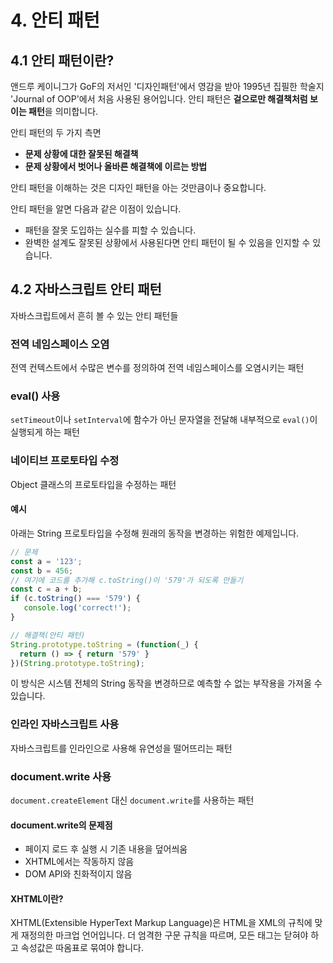 # 4. 안티 패턴

## 4.1 안티 패턴이란?

앤드루 케이니그가 GoF의 저서인 '디자인패턴'에서 영감을 받아 1995년 집필한 학술지 'Journal of OOP'에서 처음 사용된 용어입니다. 안티 패턴은 **겉으로만 해결책처럼 보이는 패턴**을 의미합니다.

안티 패턴의 두 가지 측면
- **문제 상황에 대한 잘못된 해결책**
- **문제 상황에서 벗어나 올바른 해결책에 이르는 방법**

안티 패턴을 이해하는 것은 디자인 패턴을 아는 것만큼이나 중요합니다.


안티 패턴을 알면 다음과 같은 이점이 있습니다.
- 패턴을 잘못 도입하는 실수를 피할 수 있습니다.
- 완벽한 설계도 잘못된 상황에서 사용된다면 안티 패턴이 될 수 있음을 인지할 수 있습니다.

## 4.2 자바스크립트 안티 패턴

자바스크립트에서 흔히 볼 수 있는 안티 패턴들

### 전역 네임스페이스 오염
전역 컨텍스트에서 수많은 변수를 정의하여 전역 네임스페이스를 오염시키는 패턴

### eval() 사용
`setTimeout`이나 `setInterval`에 함수가 아닌 문자열을 전달해 내부적으로 `eval()`이 실행되게 하는 패턴

### 네이티브 프로토타입 수정
Object 클래스의 프로토타입을 수정하는 패턴

#### 예시
아래는 String 프로토타입을 수정해 원래의 동작을 변경하는 위험한 예제입니다.

```javascript
// 문제
const a = '123';
const b = 456;
// 여기에 코드를 추가해 c.toString()이 '579'가 되도록 만들기
const c = a + b;
if (c.toString() === '579') {
   console.log('correct!');
}

// 해결책(안티 패턴)
String.prototype.toString = (function(_) {
  return () => { return '579' }
})(String.prototype.toString);
```

이 방식은 시스템 전체의 String 동작을 변경하므로 예측할 수 없는 부작용을 가져올 수 있습니다.

### 인라인 자바스크립트 사용
자바스크립트를 인라인으로 사용해 유연성을 떨어뜨리는 패턴

### document.write 사용
`document.createElement` 대신 `document.write`를 사용하는 패턴

#### document.write의 문제점
- 페이지 로드 후 실행 시 기존 내용을 덮어씌움
- XHTML에서는 작동하지 않음
- DOM API와 친화적이지 않음

#### XHTML이란?
XHTML(Extensible HyperText Markup Language)은 HTML을 XML의 규칙에 맞게 재정의한 마크업 언어입니다. 더 엄격한 구문 규칙을 따르며, 모든 태그는 닫혀야 하고 속성값은 따옴표로 묶여야 합니다.